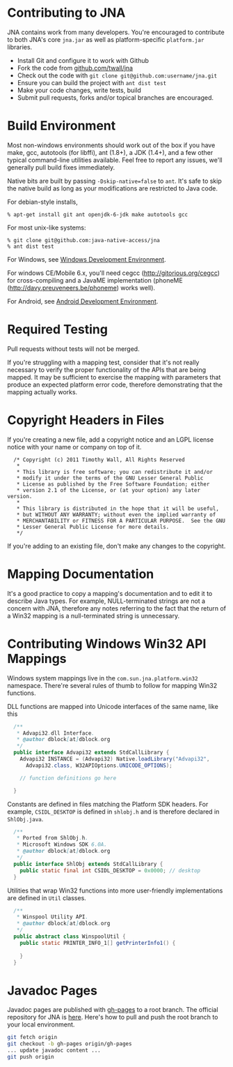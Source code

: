 Contributing to JNA
===================

JNA contains work from many developers. You're encouraged to contribute to both JNA's core `jna.jar` as well as platform-specific `platform.jar` libraries.

- Install Git and configure it to work with Github
- Fork the code from [github.com/twall/jna](https://github.com/java-native-access/jna)
- Check out the code with `git clone git@github.com:username/jna.git`
- Ensure you can build the project with `ant dist test`
- Make your code changes, write tests, build
- Submit pull requests, forks and/or topical branches are encouraged.

Build Environment
=================
Most non-windows environments should work out of the box if you have make,
gcc, autotools (for libffi), ant (1.8+), a JDK (1.4+), and a few other typical
command-line utilities available.  Feel free to report any issues, we'll
generally pull build fixes immediately. 

Native bits are built by passing `-Dskip-native=false` to `ant`.  It's
safe to skip the native build as long as your modifications are restricted to
Java code.

For debian-style installs,

    % apt-get install git ant openjdk-6-jdk make autotools gcc

For most unix-like systems:

    % git clone git@github.com:java-native-access/jna
    % ant dist test

For Windows, see [Windows Development Environment](WindowsDevelopmentEnvironment.md).

For windows CE/Mobile 6.x, you'll need cegcc (http://gitorious.org/cegcc) for
cross-compiling and a JavaME implementation (phoneME (http://davy.preuveneers.be/phoneme) works well).

For Android, see [Android Development Environment](AndroidDevelopmentEnvironment.md).

Required Testing
================

Pull requests without tests will not be merged.

If you're struggling with a mapping test, consider that it's not really necessary to verify the proper functionality of the APIs that are being mapped. It may be sufficient to exercise the mapping with parameters that produce an expected platform error code, therefore demonstrating that the mapping actually works.

Copyright Headers in Files
==========================

If you're creating a new file, add a copyright notice and an LGPL license notice with your name or company on top of it.

      /* Copyright (c) 2011 Timothy Wall, All Rights Reserved
       * 
       * This library is free software; you can redistribute it and/or
       * modify it under the terms of the GNU Lesser General Public
       * License as published by the Free Software Foundation; either
       * version 2.1 of the License, or (at your option) any later version.
       * 
       * This library is distributed in the hope that it will be useful,
       * but WITHOUT ANY WARRANTY; without even the implied warranty of
       * MERCHANTABILITY or FITNESS FOR A PARTICULAR PURPOSE.  See the GNU
       * Lesser General Public License for more details.  
       */

If you're adding to an existing file, don't make any changes to the copyright.

Mapping Documentation
=====================

It's a good practice to copy a mapping's documentation and to edit it to describe Java types. For example, NULL-terminated strings are not a concern with JNA, therefore any notes referring to the fact that the return of a Win32 mapping is a null-terminated string is unnecessary.

Contributing Windows Win32 API Mappings
=======================================

Windows system mappings live in the `com.sun.jna.platform.win32` namespace. There're several rules of thumb to follow for mapping Win32 functions.

DLL functions are mapped into Unicode interfaces of the same name, like this

``` java
  /**
   * Advapi32.dll Interface.
   * @author dblock[at]dblock.org
   */
  public interface Advapi32 extends StdCallLibrary {
    Advapi32 INSTANCE = (Advapi32) Native.loadLibrary("Advapi32", 
      Advapi32.class, W32APIOptions.UNICODE_OPTIONS);

    // function definitions go here

  }
```

Constants are defined in files matching the Platform SDK headers. For example, `CSIDL_DESKTOP` is defined in `shlobj.h` and is therefore declared in `ShlObj.java`.

``` java
  /**
   * Ported from ShlObj.h.
   * Microsoft Windows SDK 6.0A.
   * @author dblock[at]dblock.org
   */
  public interface ShlObj extends StdCallLibrary {
    public static final int CSIDL_DESKTOP = 0x0000; // desktop
  }
```

Utilities that wrap Win32 functions into more user-friendly implementations are defined in `Util` classes.

``` java
  /**
   * Winspool Utility API.
   * @author dblock[at]dblock.org
   */
  public abstract class WinspoolUtil {
    public static PRINTER_INFO_1[] getPrinterInfo1() {
      
    }
  }
```

Javadoc Pages
=============

Javadoc pages are published with [gh-pages](http://pages.github.com/) to a root branch. The official repository for JNA is [here](http://java-native-access.github.com/jna). Here's how to pull and push the root branch to your local environment.

``` sh
git fetch origin
git checkout -b gh-pages origin/gh-pages
... update javadoc content ...
git push origin
```


